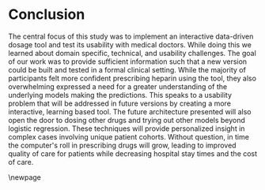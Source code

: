 # Conclusion

<!--
After the introductory chapter, it seems fairly common to 
include a chapter that reviews the literature and 
introduces methodology used throughout the thesis.
-->
<!-- ##   -->
<!-- Summary of work that was done, then summary of results. Then summary of places for future work.  -->



<!-- Participants adjusted their doses 72% of time after reviewing the model, which resulted in a higher probability of therapeutic outcome in 82% of the adjustments. Additionally, participants reported greater confidence when using the tool but also expressed some hesitation with adopting the tool, often due to a lack of understanding of the underlying models. More information follows. Access to the extended survey results can be found in [Appendix 1](#appendix-1-full-survey-results). -->
The central focus of this study was to implement an interactive data-driven dosage tool and test its usability with medical doctors. While doing this we learned about domain specific, technical, and usability challenges. The goal of our work was to provide sufficient information such that a new version could be built and tested in a formal clinical setting. While the majority of participants felt more confident prescribing heparin using the tool, they also overwhelming expressed a need for a greater understanding of the underlying models making the predictions. This speaks to a usability problem that will be addressed in future versions by creating a more interactive, learning based tool. The future architecture presented will also open the door to dosing other drugs and trying out other models beyond logistic regression. These techniques will provide personalized insight in complex cases involving unique patient cohorts. Without question, in time the computer's roll in prescribing drugs will grow, leading to improved quality of care for patients while decreasing hospital stay times and the cost of care. 

<!-- excited about building a system that that can apply this methdology to other drugs -->

\newpage

<!-- blank lines at end -necessary for template -->

